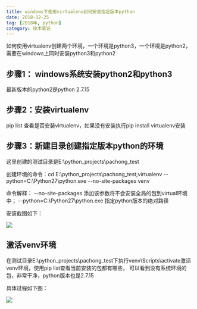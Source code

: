 ```yaml
---
title: windows下使用virtualenv如何安装指定版本python
date: 2018-12-25
tag: [2018年, python]
category: 技术笔记
---
```


如何使用virtualenv创建两个环境，一个环境是python3，一个环境是python2，需要在windows上同时安装python3和python2

## 步骤1： windows系统安装python2和python3

最新版本的python2是python 2.7.15


## 步骤2：安装virtualenv

pip list 查看是否安装virtualenv，如果没有安装执行pip install virtualenv安装

## 步骤3：新建目录创建指定版本python的环境

这里创建的测试目录是E:\python_projects\pachong_test

创建环境的命令：cd E:\python_projects\pachong_test;virtualenv --python=C:\Python27\python.exe --no-site-packages  venv

命令解释： --no-site-packages 添加该参数将不会安装全局的包到virtual环境中；
--python=C:\Python27\python.exe 指定python版本的绝对路径

安装截图如下：

![](https://thinknotes-1256255945.cos.ap-chengdu.myqcloud.com/thinknotes/20181225-01.png)

## 激活venv环境

在测试目录E:\python_projects\pachong_test下执行venv\Scripts\activate激活venv环境，使用pip list查看当前安装的包都有哪些，
可以看到没有系统环境的包，非常干净，python版本也是2.7.15

具体过程如下图：

![](https://thinknotes-1256255945.cos.ap-chengdu.myqcloud.com/thinknotes/20181225-02.png)

